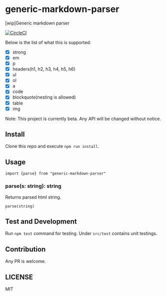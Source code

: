 # generic-markdown-parser
[wip]Generic markdown parser

[![CircleCI](https://circleci.com/gh/sketchglass/generic-markdown-parser.svg?style=svg)](https://circleci.com/gh/sketchglass/generic-markdown-parser)

Below is the list of what this is supported:
- [x] strong
- [x] em
- [x] p
- [x] headers(h1, h2, h3, h4, h5, h6)
- [x] ul
- [x] ol
- [x] a
- [x] code
- [x] blockquote(nesting is allowed)
- [x] table
- [x] img

Note: This project is currently beta. Any API will be changed without notice.

## Install
Clone this repo and execute `npm run install`.

## Usage

```
import {parse} from "generic-markdown-parser"
```

### parse(s: string): string
Returns parsed html string.
```
parse(string)
```

## Test and Development
Run `npm test` command for testing. Under `src/test` contains unit testings.

## Contribution
Any PR is welcome.

## LICENSE
MIT
